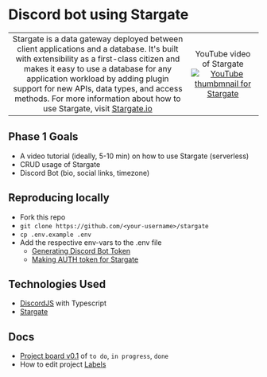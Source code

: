 # Discord bot using Stargate

<table border="0">
  <tr>
    <td align="center">
      Stargate is a data gateway deployed between client applications and a database. It's built with extensibility as a first-class citizen and makes it easy to use a database for any application workload by adding plugin support for new APIs, data types, and access methods.
      For more information about how to use Stargate, visit <a href="https://stargate.io/">Stargate.io</a>
    </td>
    <td align="center">
      YouTube video of Stargate
      <a href="http://www.youtube.com/watch?v=2ltVf2EscmM">
        <img src="http://img.youtube.com/vi/2ltVf2EscmM/0.jpg" alt="YouTube thumbmnail for Stargate" />
      </a>
    </td>
  </tr>
</table>

## Phase 1 Goals

- A video tutorial (ideally, 5-10 min) on how to use Stargate (serverless)
- CRUD usage of Stargate
- Discord Bot (bio, social links, timezone)


## Reproducing locally

- Fork this repo
- `git clone https://github.com/<your-username>/stargate`
- `cp .env.example .env`
- Add the respective env-vars to the .env file
  - [Generating Discord Bot Token](https://discordjs.guide/preparations/setting-up-a-bot-application.html#keeping-your-token-safe)
  - [Making AUTH token for Stargate](https://stargate.io/docs/stargate/1.0/developers-guide/authnz.html#_generate_an_auth_token)

## Technologies Used 

- [DiscordJS](https://discordjs.guide) with Typescript
- [Stargate](http://stargate.io)

## Docs

- [Project board v0.1](https://github.com/eddiejaoude/stargate/projects/1) of `to do`, `in progress`, `done`
- How to edit project [Labels](docs/labels.md)
